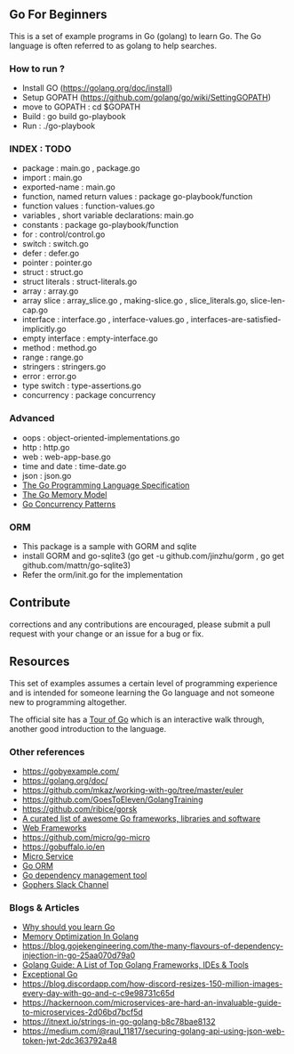 ## Go For Beginners

This is a set of example programs in Go (golang) to learn Go. The Go language is often referred to as golang to help searches.

### How to run ?
* Install GO (https://golang.org/doc/install)
* Setup GOPATH (https://github.com/golang/go/wiki/SettingGOPATH)
* move to GOPATH : cd $GOPATH
* Build : go build go-playbook
* Run : ./go-playbook

### INDEX : TODO
* package : main.go , package.go
* import : main.go
* exported-name : main.go
* function, named return values : package go-playbook/function
* function values : function-values.go
* variables , short variable declarations: main.go
* constants : package go-playbook/function
* for : control/control.go
* switch : switch.go
* defer : defer.go
* pointer : pointer.go
* struct : struct.go
* struct literals : struct-literals.go
* array : array.go
* array slice : array_slice.go , making-slice.go , slice_literals.go, slice-len-cap.go
* interface : interface.go , interface-values.go , interfaces-are-satisfied-implicitly.go
* empty interface : empty-interface.go
* method : method.go
* range : range.go
* stringers : stringers.go
* error : error.go
* type switch : type-assertions.go
* concurrency : package concurrency

### Advanced
* oops : object-oriented-implementations.go
* http : http.go
* web : web-app-base.go
* time and date : time-date.go
* json : json.go
* [The Go Programming Language Specification
](https://golang.org/ref/spec)
* [The Go Memory Model](https://golang.org/ref/mem)
* [Go Concurrency Patterns](https://www.youtube.com/watch?v=f6kdp27TYZs)

### ORM
* This package is a sample with GORM and sqlite
* install GORM and go-sqlite3 (go get -u github.com/jinzhu/gorm , go get github.com/mattn/go-sqlite3)
* Refer the orm/init.go for the implementation

## Contribute

corrections and any contributions are encouraged, please submit a pull request with your change or an issue for a bug or fix.

## Resources

This set of examples assumes a certain level of programming experience and is intended for someone learning the Go language and not someone new to programming altogether.

The official site has a [Tour of Go](http://tour.golang.org/) which is an interactive walk through, another good introduction to the language.

### Other references
* https://gobyexample.com/
* https://golang.org/doc/
* https://github.com/mkaz/working-with-go/tree/master/euler
* https://github.com/GoesToEleven/GolangTraining
* https://github.com/ribice/gorsk
* [A curated list of awesome Go frameworks, libraries and software](https://github.com/avelino/awesome-go)
* [Web Frameworks](https://github.com/mingrammer/go-web-framework-stars)
* https://github.com/micro/go-micro
* https://gobuffalo.io/en
* [Micro Service](https://gokit.io/)
* [Go ORM](https://github.com/jinzhu/gorm)
* [Go dependency management tool](https://github.com/golang/dep)
* [Gophers Slack Channel](http://gophers.slack.com/messages/awesome)


### Blogs & Articles
* [Why should you learn Go](https://medium.com/@kevalpatel2106/why-should-you-learn-go-f607681fad65)
* [Memory Optimization In Golang ](https://medium.com/@edwardpie/memory-optimization-in-golang-trick-1-59c4a983d015)
* https://blog.gojekengineering.com/the-many-flavours-of-dependency-injection-in-go-25aa070d79a0
* [Golang Guide: A List of Top Golang Frameworks, IDEs & Tools](https://medium.com/@quintinglvr/golang-guide-a-list-of-top-golang-frameworks-ides-tools-e7c7866e96c9)
* [Exceptional Go](https://medium.com/@mattklein123/exceptional-go-1dd1488a6a47)
* https://blog.discordapp.com/how-discord-resizes-150-million-images-every-day-with-go-and-c-c9e98731c65d
* https://hackernoon.com/microservices-are-hard-an-invaluable-guide-to-microservices-2d06bd7bcf5d
* https://itnext.io/strings-in-go-golang-b8c78bae8132
* https://medium.com/@raul_11817/securing-golang-api-using-json-web-token-jwt-2dc363792a48
